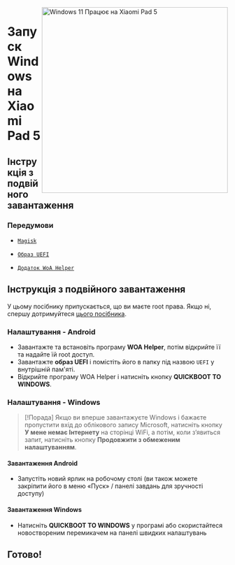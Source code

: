 <img align="right" src="https://raw.githubusercontent.com/erdilS/Port-Windows-11-Xiaomi-Pad-5/main/nabu.png" width="425" alt="Windows 11 Працює на Xiaomi Pad 5">

# Запуск Windows на Xiaomi Pad 5

## Інструкція з подвійного завантаження

### Передумови
- [```Magisk```](https://github.com/topjohnwu/Magisk/releases/latest)

- [```Образ UEFI```](https://github.com/erdilS/Port-Windows-11-Xiaomi-Pad-5/releases/download/UEFI/uefi-v3.img)

- [```Додаток WoA Helper```](https://github.com/Marius586/WoA-Helper-update/releases/tag/WOA)

## Інструкція з подвійного завантаження
У цьому посібнику припускається, що ви маєте root права. Якщо ні, спершу дотримуйтеся [цього посібника](2-rootguide-uk.md).

### Налаштування - Android
- Завантажте та встановіть програму **WOA Helper**, потім відкрийте її та надайте їй root доступ.
- Завантажте **образ UEFI** і помістіть його в папку під назвою `UEFI` у внутрішній пам'яті.
- Відкрийте програму WOA Helper і натисніть кнопку **QUICKBOOT TO WINDOWS**.

### Налаштування - Windows
> [!Порада]
> Якщо ви вперше завантажуєте Windows і бажаєте пропустити вхід до облікового запису Microsoft, натисніть кнопку **У мене немає Інтернету** на сторінці WiFi, а потім, коли з’явиться запит, натисніть кнопку **Продовжити з обмеженим налаштуванням**.

#### Завантаження Android
- Запустіть новий ярлик на робочому столі (ви також можете закріпити його в меню «Пуск» / панелі завдань для зручності доступу)

#### Завантаження Windows
- Натисніть **QUICKBOOT TO WINDOWS** у програмі або скористайтеся новоствореним перемикачем на панелі швидких налаштувань

## Готово!
